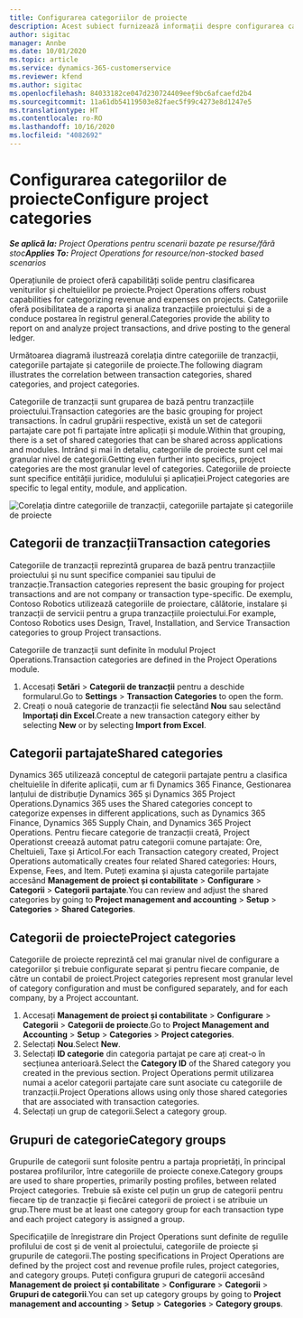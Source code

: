 ```yaml
---
title: Configurarea categoriilor de proiecte
description: Acest subiect furnizează informații despre configurarea categoriilor de proiect.
author: sigitac
manager: Annbe
ms.date: 10/01/2020
ms.topic: article
ms.service: dynamics-365-customerservice
ms.reviewer: kfend
ms.author: sigitac
ms.openlocfilehash: 84033182ce047d230724409eef9bc6afcaefd2b4
ms.sourcegitcommit: 11a61db54119503e82faec5f99c4273e8d1247e5
ms.translationtype: HT
ms.contentlocale: ro-RO
ms.lasthandoff: 10/16/2020
ms.locfileid: "4082692"
---
```

# <a name="configure-project-categories"></a><span data-ttu-id="6a5c9-103">Configurarea categoriilor de proiecte</span><span class="sxs-lookup"><span data-stu-id="6a5c9-103">Configure project categories</span></span>

<span data-ttu-id="6a5c9-104">_**Se aplică la:** Project Operations pentru scenarii bazate pe resurse/fără stoc_</span><span class="sxs-lookup"><span data-stu-id="6a5c9-104">_**Applies To:** Project Operations for resource/non-stocked based scenarios_</span></span>

<span data-ttu-id="6a5c9-105">Operațiunile de proiect oferă capabilități solide pentru clasificarea veniturilor și cheltuielilor pe proiecte.</span><span class="sxs-lookup"><span data-stu-id="6a5c9-105">Project Operations offers robust capabilities for categorizing revenue and expenses on projects.</span></span> <span data-ttu-id="6a5c9-106">Categoriile oferă posibilitatea de a raporta și analiza tranzacțiile proiectului și de a conduce postarea în registrul general.</span><span class="sxs-lookup"><span data-stu-id="6a5c9-106">Categories provide the ability to report on and analyze project transactions, and drive posting to the general ledger.</span></span>

<span data-ttu-id="6a5c9-107">Următoarea diagramă ilustrează corelația dintre categoriile de tranzacții, categoriile partajate și categoriile de proiecte.</span><span class="sxs-lookup"><span data-stu-id="6a5c9-107">The following diagram illustrates the correlation between transaction categories, shared categories, and project categories.</span></span> 

<span data-ttu-id="6a5c9-108">Categoriile de tranzacții sunt gruparea de bază pentru tranzacțiile proiectului.</span><span class="sxs-lookup"><span data-stu-id="6a5c9-108">Transaction categories are the basic grouping for project transactions.</span></span> <span data-ttu-id="6a5c9-109">În cadrul grupării respective, există un set de categorii partajate care pot fi partajate între aplicații și module.</span><span class="sxs-lookup"><span data-stu-id="6a5c9-109">Within that grouping, there is a set of shared categories that can be shared across applications and modules.</span></span> <span data-ttu-id="6a5c9-110">Intrând și mai în detaliu, categoriile de proiecte sunt cel mai granular nivel de categorii.</span><span class="sxs-lookup"><span data-stu-id="6a5c9-110">Getting even further into specifics, project categories are the most granular level of categories.</span></span> <span data-ttu-id="6a5c9-111">Categoriile de proiecte sunt specifice entității juridice, modulului și aplicației.</span><span class="sxs-lookup"><span data-stu-id="6a5c9-111">Project categories are specific to legal entity, module, and application.</span></span>

![Corelația dintre categoriile de tranzacții, categoriile partajate și categoriile de proiecte](media/project-categories.png)

## <a name="transaction-categories"></a><span data-ttu-id="6a5c9-113">Categorii de tranzacții</span><span class="sxs-lookup"><span data-stu-id="6a5c9-113">Transaction categories</span></span>

<span data-ttu-id="6a5c9-114">Categoriile de tranzacții reprezintă gruparea de bază pentru tranzacțiile proiectului și nu sunt specifice companiei sau tipului de tranzacție.</span><span class="sxs-lookup"><span data-stu-id="6a5c9-114">Transaction categories represent the basic grouping for project transactions and are not company or transaction type-specific.</span></span> <span data-ttu-id="6a5c9-115">De exemplu, Contoso Robotics utilizează categoriile de proiectare, călătorie, instalare și tranzacții de servicii pentru a grupa tranzacțiile proiectului.</span><span class="sxs-lookup"><span data-stu-id="6a5c9-115">For example, Contoso Robotics uses Design, Travel, Installation, and Service Transaction categories to group Project transactions.</span></span>

<span data-ttu-id="6a5c9-116">Categoriile de tranzacții sunt definite în modulul Project Operations.</span><span class="sxs-lookup"><span data-stu-id="6a5c9-116">Transaction categories are defined in the Project Operations module.</span></span> 
1. <span data-ttu-id="6a5c9-117">Accesați **Setări** \> **Categorii de tranzacții** pentru a deschide formularul.</span><span class="sxs-lookup"><span data-stu-id="6a5c9-117">Go to **Settings** \> **Transaction Categories** to open the form.</span></span> 
2. <span data-ttu-id="6a5c9-118">Creați o nouă categorie de tranzacții fie selectând **Nou** sau selectând **Importați din Excel**.</span><span class="sxs-lookup"><span data-stu-id="6a5c9-118">Create a new transaction category either by selecting **New** or by selecting **Import from Excel**.</span></span>

## <a name="shared-categories"></a><span data-ttu-id="6a5c9-119">Categorii partajate</span><span class="sxs-lookup"><span data-stu-id="6a5c9-119">Shared categories</span></span>

<span data-ttu-id="6a5c9-120">Dynamics 365 utilizează conceptul de categorii partajate pentru a clasifica cheltuielile în diferite aplicații, cum ar fi Dynamics 365 Finance, Gestionarea lanțului de distribuție Dynamics 365 și Dynamics 365 Project Operations.</span><span class="sxs-lookup"><span data-stu-id="6a5c9-120">Dynamics 365 uses the Shared categories concept to categorize expenses in different applications, such as Dynamics 365 Finance, Dynamics 365 Supply Chain, and Dynamics 365 Project Operations.</span></span> <span data-ttu-id="6a5c9-121">Pentru fiecare categorie de tranzacții creată, Project Operationst creează automat patru categorii comune partajate: Ore, Cheltuieli, Taxe și Articol.</span><span class="sxs-lookup"><span data-stu-id="6a5c9-121">For each Transaction category created, Project Operations automatically creates four related Shared categories: Hours, Expense, Fees, and Item.</span></span> <span data-ttu-id="6a5c9-122">Puteți examina și ajusta categoriile partajate accesând **Management de proiect și contabilitate** \> **Configurare** \> **Categorii** \> **Categorii partajate**.</span><span class="sxs-lookup"><span data-stu-id="6a5c9-122">You can review and adjust the shared categories by going to **Project management and accounting** \> **Setup** \> **Categories** \> **Shared Categories**.</span></span>

## <a name="project-categories"></a><span data-ttu-id="6a5c9-123">Categorii de proiecte</span><span class="sxs-lookup"><span data-stu-id="6a5c9-123">Project categories</span></span>

<span data-ttu-id="6a5c9-124">Categoriile de proiecte reprezintă cel mai granular nivel de configurare a categoriilor și trebuie configurate separat și pentru fiecare companie, de către un contabil de proiect.</span><span class="sxs-lookup"><span data-stu-id="6a5c9-124">Project categories represent most granular level of category configuration and must be configured separately, and for each company, by a Project accountant.</span></span>

1. <span data-ttu-id="6a5c9-125">Accesați **Management de proiect și contabilitate** \> **Configurare** \> **Categorii** \> **Categorii de proiecte**.</span><span class="sxs-lookup"><span data-stu-id="6a5c9-125">Go to **Project Management and Accounting** \> **Setup** \> **Categories** \> **Project categories**.</span></span>
2. <span data-ttu-id="6a5c9-126">Selectați **Nou**.</span><span class="sxs-lookup"><span data-stu-id="6a5c9-126">Select **New**.</span></span>
3. <span data-ttu-id="6a5c9-127">Selectați **ID categorie** din categoria partajat pe care ați creat-o în secțiunea anterioară.</span><span class="sxs-lookup"><span data-stu-id="6a5c9-127">Select the **Category ID** of the Shared category you created in the previous section.</span></span> <span data-ttu-id="6a5c9-128">Project Operations permit utilizarea numai a acelor categorii partajate care sunt asociate cu categoriile de tranzacții.</span><span class="sxs-lookup"><span data-stu-id="6a5c9-128">Project Operations allows using only those shared categories that are associated with transaction categories.</span></span>
4. <span data-ttu-id="6a5c9-129">Selectați un grup de categorii.</span><span class="sxs-lookup"><span data-stu-id="6a5c9-129">Select a category group.</span></span>

## <a name="category-groups"></a><span data-ttu-id="6a5c9-130">Grupuri de categorie</span><span class="sxs-lookup"><span data-stu-id="6a5c9-130">Category groups</span></span>

<span data-ttu-id="6a5c9-131">Grupurile de categorii sunt folosite pentru a partaja proprietăți, în principal postarea profilurilor, între categoriile de proiecte conexe.</span><span class="sxs-lookup"><span data-stu-id="6a5c9-131">Category groups are used to share properties, primarily posting profiles, between related Project categories.</span></span> <span data-ttu-id="6a5c9-132">Trebuie să existe cel puțin un grup de categorii pentru fiecare tip de tranzacție și fiecărei categorii de proiect i se atribuie un grup.</span><span class="sxs-lookup"><span data-stu-id="6a5c9-132">There must be at least one category group for each transaction type and each project category is assigned a group.</span></span>

<span data-ttu-id="6a5c9-133">Specificațiile de înregistrare din Project Operations sunt definite de regulile profilului de cost și de venit al proiectului, categoriile de proiecte și grupurile de categorii.</span><span class="sxs-lookup"><span data-stu-id="6a5c9-133">The posting specifications in Project Operations are defined by the project cost and revenue profile rules, project categories, and category groups.</span></span> <span data-ttu-id="6a5c9-134">Puteți configura grupuri de categorii accesând **Management de proiect și contabilitate** \> **Configurare** \> **Categorii** \> **Grupuri de categorii**.</span><span class="sxs-lookup"><span data-stu-id="6a5c9-134">You can set up category groups by going to **Project management and accounting** \> **Setup** \> **Categories** \> **Category groups**.</span></span>
